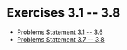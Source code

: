 # Exercises 3.1 -- 3.8

- [Problems Statement 3.1 -- 3.6](https://fullstackopen.com/en/part3/node_js_and_express#exercises-3-1-3-6)
- [Problems Statement 3.7 -- 3.8](https://fullstackopen.com/en/part3/node_js_and_express#exercises-3-7-3-8)
